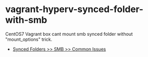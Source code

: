 # vagrant-hyperv-synced-folder-with-smb

CentOS7 Vagrant box cant mount smb synced folder without "mount_options" trick.

* [Synced Folders >> SMB >> Common Issues](https://www.vagrantup.com/docs/synced-folders/smb.html#common-issues)

